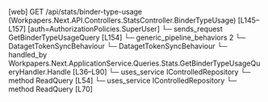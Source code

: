 [web] GET /api/stats/binder-type-usage  (Workpapers.Next.API.Controllers.StatsController.BinderTypeUsage)  [L145–L157] [auth=AuthorizationPolicies.SuperUser]
  └─ sends_request GetBinderTypeUsageQuery [L154]
    └─ generic_pipeline_behaviors 2
      └─ DatagetTokenSyncBehaviour
      └─ DatagetTokenSyncBehaviour
    └─ handled_by Workpapers.Next.ApplicationService.Queries.Stats.GetBinderTypeUsageQueryHandler.Handle [L36–L90]
      └─ uses_service IControlledRepository<Binder>
        └─ method ReadQuery [L54]
      └─ uses_service IControlledRepository<BinderType>
        └─ method ReadQuery [L70]

